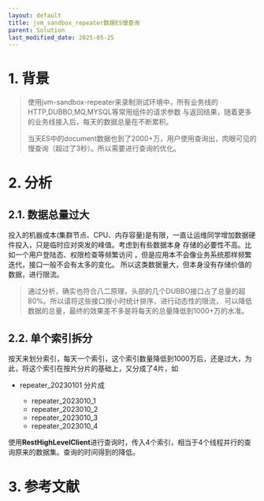 ```yaml
---
layout: default
title: jvm_sandbox_repeater数据ES慢查询
parent: Solution
last_modified_date: 2025-05-25
---
```


# 1. 背景
> 使用jvm-sandbox-repeater来录制测试环境中，所有业务线的HTTP,DUBBO,MQ,MYSQL等常用组件的请求参数
> 与返回结果，随着更多的业务线接入后，每天的数据总量在不断累积。
> 
> 当天ES中的document数据也到了2000+万，用户使用查询出，肉眼可见的慢查询（超过了3秒）。所以需要进行查询的优化。


# 2. 分析

## 2.1. 数据总量过大
投入的机器成本(集群节点、CPU、内存容量)是有限，一直让运维同学增加数据硬件投入，只是临时应对突发的峰值。考虑到有些数据本身
存储的必要性不高。比如一个用户登陆态、权限检查等频繁访问 ，但是应用本不会像业务系统那样频繁迭代，接口一般不会有太多的变化。
所以这类数据量大，但本身没有存储价值的数据，进行限流。

> 通过分析，确实也符合八二原理，头部的几个DUBBO接口占了总量的超80%。所以请将这些接口按小时统计排序，进行动态性的限流，
> 可以降低数据的总量，最终的效果差不多是将每天的总量降低到1000+万的水准。


## 2.2. 单个索引拆分
按天来划分索引，每天一个索引，这个索引数量降低到1000万后，还是过大，为此，将这个索引在按片分片的基础上，又分成了4片，如
- repeater_20230101 分片成

  - repeater_2023010_1
  - repeater_2023010_2
  - repeater_2023010_3
  - repeater_2023010_4

使用**RestHighLevelClient**进行查询时，传入4个索引，相当于4个线程并行的查询原来的数据集。查询的时间得到的降低。

# 3. 参考文献